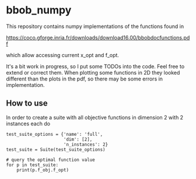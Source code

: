 # bbob_numpy

This repository contains numpy implementations of the functions found in 

https://coco.gforge.inria.fr/downloads/download16.00/bbobdocfunctions.pdf

which allow accessing current x_opt and f_opt.

It's a bit work in progress, so I put some TODOs into the code. Feel free to extend or correct them. When plotting some 
functions in 2D they looked different than the plots in the pdf, so there may be some errors in implementation. 

## How to use
In order to create a suite with all objective functions in dimension 2 with 2 instances each do

```
test_suite_options = {'name': 'full',
                      'dim': [2],
                      'n_instances': 2}
test_suite = Suite(test_suite_options)

# query the optimal function value
for p in test_suite:
    print(p.f_obj.f_opt)
```